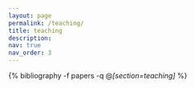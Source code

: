 ```yaml
---
layout: page
permalink: /teaching/
title: teaching
description:
nav: true
nav_order: 3
---
```


<div class="publications">

{% bibliography -f papers -q @*[section=teaching]* %}

</div>
